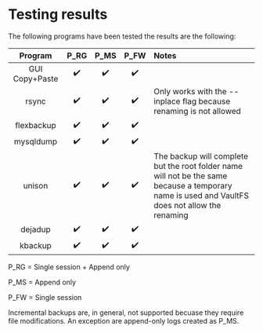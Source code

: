 # Testing results

The following programs have been tested the results are the following:

| Program | P_RG | P_MS | P_FW | Notes |
|:---:|:----:|:----:|:----:|:-----|
| GUI Copy+Paste | :heavy_check_mark: | :heavy_check_mark: | :heavy_check_mark: | |
| rsync | :heavy_check_mark: | :heavy_check_mark: | :heavy_check_mark: | Only works with the --inplace flag because renaming is not allowed |
| flexbackup | :heavy_check_mark: | :heavy_check_mark: | :heavy_check_mark: | | 
| mysqldump | :heavy_check_mark: | :heavy_check_mark: | :heavy_check_mark: | |  
| unison | :heavy_check_mark: | :heavy_check_mark: | :heavy_check_mark: | The backup will complete but the root folder name will not be the same because a temporary name is used and VaultFS does not allow the renaming | 
| dejadup | :heavy_check_mark: | :heavy_check_mark: | :heavy_check_mark: | | 
| kbackup | :heavy_check_mark: | :heavy_check_mark: | :heavy_check_mark: | |  

P_RG = Single session + Append only

P_MS = Append only

P_FW = Single session

Incremental backups are, in general, not supported becuase they require file modifications. An exception are append-only logs created as P_MS.

